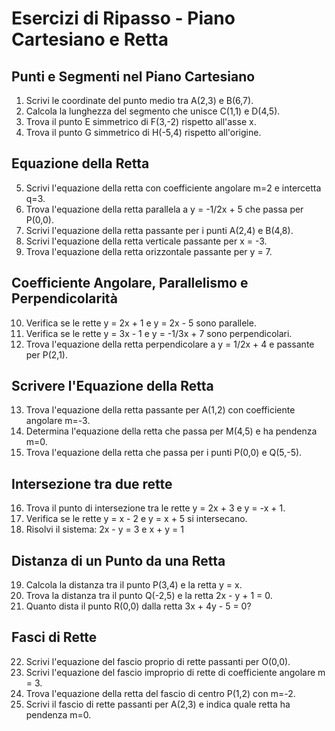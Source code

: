# Esercizi di Ripasso - Piano Cartesiano e Retta

## Punti e Segmenti nel Piano Cartesiano

1. Scrivi le coordinate del punto medio tra A(2,3) e B(6,7).
2. Calcola la lunghezza del segmento che unisce C(1,1) e D(4,5).
3. Trova il punto E simmetrico di F(3,-2) rispetto all'asse x.
4. Trova il punto G simmetrico di H(-5,4) rispetto all'origine.

## Equazione della Retta

5. Scrivi l'equazione della retta con coefficiente angolare m=2 e intercetta q=3.
6. Trova l'equazione della retta parallela a y = -1/2x + 5 che passa per P(0,0).
7. Scrivi l'equazione della retta passante per i punti A(2,4) e B(4,8).
8. Scrivi l'equazione della retta verticale passante per x = -3.
9. Trova l'equazione della retta orizzontale passante per y = 7.

## Coefficiente Angolare, Parallelismo e Perpendicolarità

10. Verifica se le rette y = 2x + 1 e y = 2x - 5 sono parallele.
11. Verifica se le rette y = 3x - 1 e y = -1/3x + 7 sono perpendicolari.
12. Trova l'equazione della retta perpendicolare a y = 1/2x + 4 e passante per P(2,1).

## Scrivere l'Equazione della Retta

13. Trova l'equazione della retta passante per A(1,2) con coefficiente angolare m=-3.
14. Determina l'equazione della retta che passa per M(4,5) e ha pendenza m=0.
15. Trova l'equazione della retta che passa per i punti P(0,0) e Q(5,-5).

## Intersezione tra due rette

16. Trova il punto di intersezione tra le rette y = 2x + 3 e y = -x + 1.
17. Verifica se le rette y = x - 2 e y = x + 5 si intersecano.
18. Risolvi il sistema: 2x - y = 3 e x + y = 1

## Distanza di un Punto da una Retta

19. Calcola la distanza tra il punto P(3,4) e la retta y = x.
20. Trova la distanza tra il punto Q(-2,5) e la retta 2x - y + 1 = 0.
21. Quanto dista il punto R(0,0) dalla retta 3x + 4y - 5 = 0?

## Fasci di Rette

22. Scrivi l'equazione del fascio proprio di rette passanti per O(0,0).
23. Scrivi l'equazione del fascio improprio di rette di coefficiente angolare m = 3.
24. Trova l'equazione della retta del fascio di centro P(1,2) con m=-2.
25. Scrivi il fascio di rette passanti per A(2,3) e indica quale retta ha pendenza m=0.
